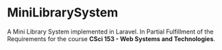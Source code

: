 # MiniLibrarySystem
 
A Mini Library System implemented in Laravel. In Partial Fulfillment of the Requirements for the course **CSci 153 - Web Systems and Technologies**.
